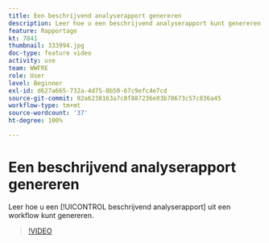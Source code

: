 ```yaml
---
title: Een beschrijvend analyserapport genereren
description: Leer hoe u een beschrijvend analyserapport kunt genereren op basis van een workflow in Adobe Campaign V8.
feature: Rapportage
kt: 7841
thumbnail: 333994.jpg
doc-type: feature video
activity: use
team: WWFRE
role: User
level: Beginner
exl-id: d627a665-732a-4d75-8b50-67c9efc4e7cd
source-git-commit: 02a6238163a7c8f887236e03b78673c57c836a45
workflow-type: tm+mt
source-wordcount: '37'
ht-degree: 100%

---
```


# Een beschrijvend analyserapport genereren

Leer hoe u een [!UICONTROL beschrijvend analyserapport] uit een workflow kunt genereren.

>[!VIDEO](https://video.tv.adobe.com/v/333994?quality=12)
